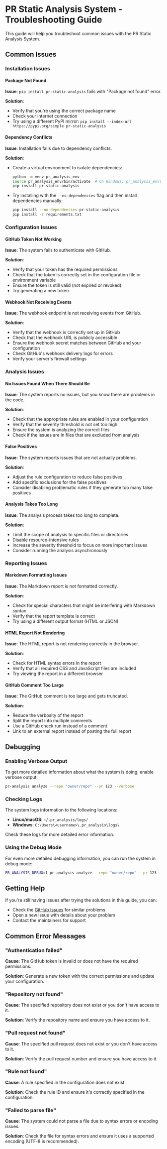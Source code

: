 # PR Static Analysis System - Troubleshooting Guide

This guide will help you troubleshoot common issues with the PR Static Analysis System.

## Common Issues

### Installation Issues

#### Package Not Found

**Issue**: `pip install pr-static-analysis` fails with "Package not found" error.

**Solution**:
- Verify that you're using the correct package name
- Check your internet connection
- Try using a different PyPI mirror: `pip install --index-url https://pypi.org/simple pr-static-analysis`

#### Dependency Conflicts

**Issue**: Installation fails due to dependency conflicts.

**Solution**:
- Create a virtual environment to isolate dependencies:
  ```bash
  python -m venv pr_analysis_env
  source pr_analysis_env/bin/activate  # On Windows: pr_analysis_env\Scripts\activate
  pip install pr-static-analysis
  ```
- Try installing with the `--no-dependencies` flag and then install dependencies manually:
  ```bash
  pip install --no-dependencies pr-static-analysis
  pip install -r requirements.txt
  ```

### Configuration Issues

#### GitHub Token Not Working

**Issue**: The system fails to authenticate with GitHub.

**Solution**:
- Verify that your token has the required permissions
- Check that the token is correctly set in the configuration file or environment variable
- Ensure the token is still valid (not expired or revoked)
- Try generating a new token

#### Webhook Not Receiving Events

**Issue**: The webhook endpoint is not receiving events from GitHub.

**Solution**:
- Verify that the webhook is correctly set up in GitHub
- Check that the webhook URL is publicly accessible
- Ensure the webhook secret matches between GitHub and your configuration
- Check GitHub's webhook delivery logs for errors
- Verify your server's firewall settings

### Analysis Issues

#### No Issues Found When There Should Be

**Issue**: The system reports no issues, but you know there are problems in the code.

**Solution**:
- Check that the appropriate rules are enabled in your configuration
- Verify that the severity threshold is not set too high
- Ensure the system is analyzing the correct files
- Check if the issues are in files that are excluded from analysis

#### False Positives

**Issue**: The system reports issues that are not actually problems.

**Solution**:
- Adjust the rule configuration to reduce false positives
- Add specific exclusions for the false positives
- Consider disabling problematic rules if they generate too many false positives

#### Analysis Takes Too Long

**Issue**: The analysis process takes too long to complete.

**Solution**:
- Limit the scope of analysis to specific files or directories
- Disable resource-intensive rules
- Increase the severity threshold to focus on more important issues
- Consider running the analysis asynchronously

### Reporting Issues

#### Markdown Formatting Issues

**Issue**: The Markdown report is not formatted correctly.

**Solution**:
- Check for special characters that might be interfering with Markdown syntax
- Verify that the report template is correct
- Try using a different output format (HTML or JSON)

#### HTML Report Not Rendering

**Issue**: The HTML report is not rendering correctly in the browser.

**Solution**:
- Check for HTML syntax errors in the report
- Verify that all required CSS and JavaScript files are included
- Try viewing the report in a different browser

#### GitHub Comment Too Large

**Issue**: The GitHub comment is too large and gets truncated.

**Solution**:
- Reduce the verbosity of the report
- Split the report into multiple comments
- Use a GitHub check run instead of a comment
- Link to an external report instead of posting the full report

## Debugging

### Enabling Verbose Output

To get more detailed information about what the system is doing, enable verbose output:

```bash
pr-analysis analyze --repo "owner/repo" --pr 123 --verbose
```

### Checking Logs

The system logs information to the following locations:

- **Linux/macOS**: `~/.pr_analysis/logs/`
- **Windows**: `C:\Users\<username>\.pr_analysis\logs\`

Check these logs for more detailed error information.

### Using the Debug Mode

For even more detailed debugging information, you can run the system in debug mode:

```bash
PR_ANALYSIS_DEBUG=1 pr-analysis analyze --repo "owner/repo" --pr 123
```

## Getting Help

If you're still having issues after trying the solutions in this guide, you can:

- Check the [GitHub Issues](https://github.com/your-organization/pr-static-analysis/issues) for similar problems
- Open a new issue with details about your problem
- Contact the maintainers for support

## Common Error Messages

### "Authentication failed"

**Cause**: The GitHub token is invalid or does not have the required permissions.

**Solution**: Generate a new token with the correct permissions and update your configuration.

### "Repository not found"

**Cause**: The specified repository does not exist or you don't have access to it.

**Solution**: Verify the repository name and ensure you have access to it.

### "Pull request not found"

**Cause**: The specified pull request does not exist or you don't have access to it.

**Solution**: Verify the pull request number and ensure you have access to it.

### "Rule not found"

**Cause**: A rule specified in the configuration does not exist.

**Solution**: Check the rule ID and ensure it's correctly specified in the configuration.

### "Failed to parse file"

**Cause**: The system could not parse a file due to syntax errors or encoding issues.

**Solution**: Check the file for syntax errors and ensure it uses a supported encoding (UTF-8 is recommended).

